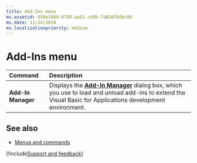 ```yaml
---
title: Add-Ins menu
ms.assetid: 650e3964-8789-aa51-cd0b-7a820f6dbc8d
ms.date: 11/24/2018
ms.localizationpriority: medium
---
```



# Add-Ins menu

|Command|Description|
|:------|:----------|
|**Add-In Manager** | Displays the **[Add-In Manager](add-in-manager-dialog-box.md)** dialog box, which you use to load and unload add-ins to extend the Visual Basic for Applications development environment.


## See also

- [Menus and commands](../menus-commands.md)

[!include[Support and feedback](~/includes/feedback-boilerplate.md)]